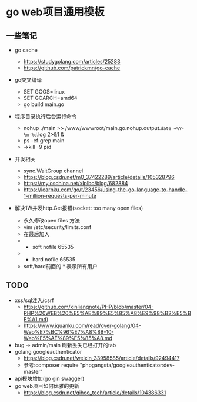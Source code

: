 # go web项目通用模板

## 一些笔记 

+ go cache
    + https://studygolang.com/articles/25283
    + https://github.com/patrickmn/go-cache

+ go交叉编译
    + SET GOOS=linux
    + SET GOARCH=amd64
    + go build main.go

+ 程序目录执行后台运行命令
    + nohup ./main >> /www/wwwroot/main.go.nohup.output.`date +%Y-%m-%d`.log 2>&1 &
    + ps -ef|grep main
    + ->kill -9 pid

+ 并发相关
    + sync.WaitGroup channel
    + https://blog.csdn.net/m0_37422289/article/details/105328796
    + https://my.oschina.net/xlplbo/blog/682884
    + https://learnku.com/go/t/23456/using-the-go-language-to-handle-1-million-requests-per-minute

+ 解决1W并发http.Get报错(socket: too many open files)
    + 永久修改open files 方法
    + vim /etc/security/limits.conf  
    + 在最后加入  
    + * soft nofile 65535
    + * hard nofile 65535
    + soft/hard前面的 * 表示所有用户


## TODO
+ xss/sql注入/csrf
    + https://github.com/xinliangnote/PHP/blob/master/04-PHP%20WEB%20%E5%AE%89%E5%85%A8%E9%98%B2%E5%BE%A1.md)
    + https://www.iquanku.com/read/over-golang/04-Web%E7%BC%96%E7%A8%8B-10-Web%E5%AE%89%E5%85%A8.md
+ bug -> admin/main 刷新丢失已经打开的tab
+ golang googleauthenticator
    + https://blog.csdn.net/weixin_33958585/article/details/92494417
    + 参考:composer require "phpgangsta/googleauthenticator:dev-master"
+ api模块增加(go gin swagger)
+ go web项目如何优雅的更新
    + https://blog.csdn.net/qihoo_tech/article/details/104386331